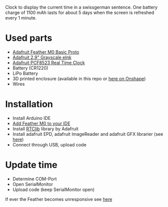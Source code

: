 Clock to display the current time in a swissgerman sentence.
One battery charge of 1100 mAh lasts for about 5 days when the screen is refreshed every 1 minute.

# Used parts

- [Adafruit Feather M0 Basic Proto](https://www.adafruit.com/product/2772)
- [Adafruit 2.9" Grayscale eInk](https://www.adafruit.com/product/4777)
- [Adafruit PCF8523 Real Time Clock](https://www.adafruit.com/product/3295)
- Battery (CR1220)
- LiPo Battery
- 3D printed enclosure (available in this repo or [here on Onshape](https://cad.onshape.com/documents/8f49303399ef22a7e39bc2af/w/fa5502a23fe9f76c9c39dbc8/e/11aa9429d28955ad08e092fa?renderMode=0&uiState=632acc33edc92c60b2c7bdb9))
- Wires

# Installation
- Install Arduino IDE
- [Add Feather M0 to your IDE](https://learn.adafruit.com/adafruit-feather-m0-basic-proto/setup)
- Install [RTClib](https://learn.adafruit.com/adafruit-pcf8523-real-time-clock/rtc-with-arduino) library by Adafruit
- Install adafruit EPD, adafruit ImageReader and adafruit GFX librarier (see [here](https://learn.adafruit.com/adafruit-2-9-eink-display-breakouts-and-featherwings/arduino-setup))
- Connect through USB, upload code


# Update time
- Determine COM-Port
- Open SerialMonitor
- Upload code (keep SerialMonitor open)

If ever the Feather becomes unresponsive see [here](https://learn.adafruit.com/adafruit-feather-m0-express-designed-for-circuit-python-circuitpython/feather-help)
